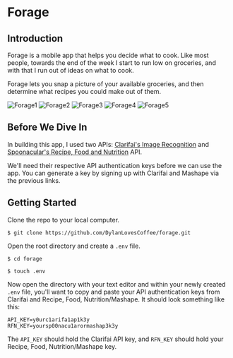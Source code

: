 # Forage

## Introduction
Forage is a mobile app that helps you decide what to cook. Like most people, towards the end of the week I start to run low on groceries, and with that I run out of ideas on what to cook.

Forage lets you snap a picture of your available groceries, and then determine what recipes you could make out of them.

![Forage1](https://github.com/DylanLovesCoffee/forage/blob/master/assets/forage1.PNG)
![Forage2](https://github.com/DylanLovesCoffee/forage/blob/master/assets/forage2.PNG)
![Forage3](https://github.com/DylanLovesCoffee/forage/blob/master/assets/forage3.PNG)
![Forage4](https://github.com/DylanLovesCoffee/forage/blob/master/assets/forage4.PNG)
![Forage5](https://github.com/DylanLovesCoffee/forage/blob/master/assets/forage5.PNG)

## Before We Dive In
In building this app, I used two APIs: [Clarifai's Image Recognition](https://clarifai.com/developer/) and [Spoonacular's Recipe, Food and Nutrition](https://market.mashape.com/spoonacular/recipe-food-nutrition) API.

We'll need their respective API authentication keys before we can use the app. You can generate a key by signing up with Clarifai and Mashape via the previous links.

## Getting Started

Clone the repo to your local computer.
```
$ git clone https://github.com/DylanLovesCoffee/forage.git
```

Open the root directory and create a ```.env``` file.
```
$ cd forage
```
```
$ touch .env
```

Now open the directory with your text editor and within your newly created ```.env``` file, you'll want to copy and paste your API authentication keys from Clarifai and Recipe, Food, Nutrition/Mashape. It should look something like this:
```
API_KEY=y0urc1arifa1ap1k3y
RFN_KEY=yoursp00nacu1arormashap3k3y
```
The ```API_KEY``` should hold the Clarifai API key, and ```RFN_KEY``` should hold your Recipe, Food, Nutrition/Mashape key.

